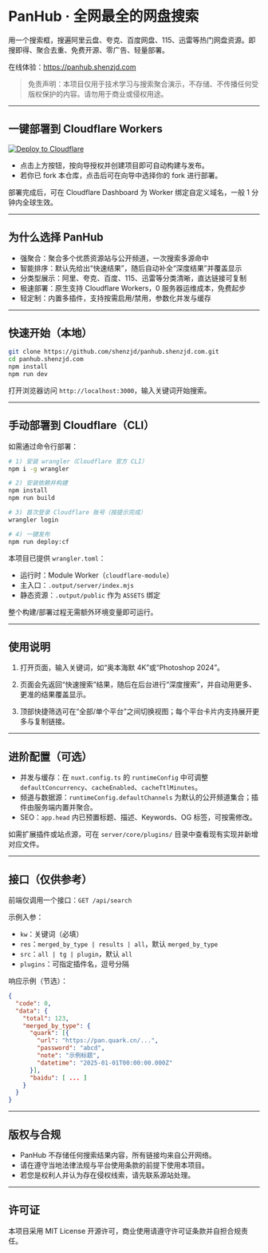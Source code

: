 # PanHub · 全网最全的网盘搜索

用一个搜索框，搜遍阿里云盘、夸克、百度网盘、115、迅雷等热门网盘资源。即搜即得、聚合去重、免费开源、零广告、轻量部署。

在线体验：<https://panhub.shenzjd.com>

> 免责声明：本项目仅用于技术学习与搜索聚合演示，不存储、不传播任何受版权保护的内容。请勿用于商业或侵权用途。

---

## 一键部署到 Cloudflare Workers

[![Deploy to Cloudflare](https://deploy.workers.cloudflare.com/button)](https://deploy.workers.cloudflare.com/?url=https://github.com/shenzjd/panhub.shenzjd.com)

- 点击上方按钮，按向导授权并创建项目即可自动构建与发布。
- 若你已 fork 本仓库，点击后可在向导中选择你的 fork 进行部署。

部署完成后，可在 Cloudflare Dashboard 为 Worker 绑定自定义域名，一般 1 分钟内全球生效。

---

## 为什么选择 PanHub

- 强聚合：聚合多个优质资源站与公开频道，一次搜索多源命中
- 智能排序：默认先给出“快速结果”，随后自动补全“深度结果”并覆盖显示
- 分类型展示：阿里、夸克、百度、115、迅雷等分类清晰，直达链接可复制
- 极速部署：原生支持 Cloudflare Workers，0 服务器运维成本，免费起步
- 轻定制：内置多插件，支持按需启用/禁用，参数化并发与缓存

---

## 快速开始（本地）

```bash
git clone https://github.com/shenzjd/panhub.shenzjd.com.git
cd panhub.shenzjd.com
npm install
npm run dev
```

打开浏览器访问 `http://localhost:3000`，输入关键词开始搜索。

---

## 手动部署到 Cloudflare（CLI）

如需通过命令行部署：

```bash
# 1) 安装 wrangler（Cloudflare 官方 CLI）
npm i -g wrangler

# 2) 安装依赖并构建
npm install
npm run build

# 3) 首次登录 Cloudflare 账号（按提示完成）
wrangler login

# 4) 一键发布
npm run deploy:cf
```

本项目已提供 `wrangler.toml`：

- 运行时：Module Worker（`cloudflare-module`）
- 主入口：`.output/server/index.mjs`
- 静态资源：`.output/public` 作为 `ASSETS` 绑定

整个构建/部署过程无需额外环境变量即可运行。

---

## 使用说明

1) 打开页面，输入关键词，如“奥本海默 4K”或“Photoshop 2024”。

2) 页面会先返回“快速搜索”结果，随后在后台进行“深度搜索”，并自动用更多、更准的结果覆盖显示。

3) 顶部快捷筛选可在“全部/单个平台”之间切换视图；每个平台卡片内支持展开更多与复制链接。

---

## 进阶配置（可选）

- 并发与缓存：在 `nuxt.config.ts` 的 `runtimeConfig` 中可调整 `defaultConcurrency`、`cacheEnabled`、`cacheTtlMinutes`。
- 频道与数据源：`runtimeConfig.defaultChannels` 为默认的公开频道集合；插件由服务端内置并聚合。
- SEO：`app.head` 内已预置标题、描述、Keywords、OG 标签，可按需修改。

如需扩展插件或站点源，可在 `server/core/plugins/` 目录中查看现有实现并新增对应文件。

---

## 接口（仅供参考）

前端仅调用一个接口：`GET /api/search`

示例入参：

- `kw`：关键词（必填）
- `res`：`merged_by_type | results | all`，默认 `merged_by_type`
- `src`：`all | tg | plugin`，默认 `all`
- `plugins`：可指定插件名，逗号分隔

响应示例（节选）：

```json
{
  "code": 0,
  "data": {
    "total": 123,
    "merged_by_type": {
      "quark": [{
        "url": "https://pan.quark.cn/...",
        "password": "abcd",
        "note": "示例标题",
        "datetime": "2025-01-01T00:00:00.000Z"
      }],
      "baidu": [ ... ]
    }
  }
}
```

---

## 版权与合规

- PanHub 不存储任何搜索结果内容，所有链接均来自公开网络。
- 请在遵守当地法律法规与平台使用条款的前提下使用本项目。
- 若您是权利人并认为存在侵权线索，请先联系源站处理。

---

## 许可证

本项目采用 MIT License 开源许可，商业使用请遵守许可证条款并自担合规责任。
